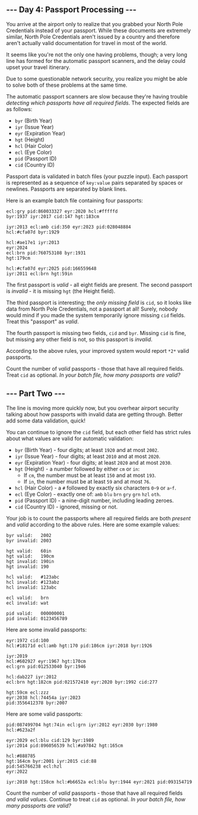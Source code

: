 --- Day 4: Passport Processing ---
----------------------------------

You arrive at the airport only to realize that you grabbed your North Pole Credentials instead of your passport. While these documents are extremely similar, North Pole Credentials aren't issued by a country and therefore aren't actually valid documentation for travel in most of the world.


It seems like you're not the only one having problems, though; a very long line has formed for the automatic passport scanners, and the delay could upset your travel itinerary.


Due to some questionable network security, you realize you might be able to solve both of these problems at the same time.


The automatic passport scanners are slow because they're having trouble *detecting which passports have all required fields*. The expected fields are as follows:


* `byr` (Birth Year)
* `iyr` (Issue Year)
* `eyr` (Expiration Year)
* `hgt` (Height)
* `hcl` (Hair Color)
* `ecl` (Eye Color)
* `pid` (Passport ID)
* `cid` (Country ID)


Passport data is validated in batch files (your puzzle input). Each passport is represented as a sequence of `key:value` pairs separated by spaces or newlines. Passports are separated by blank lines.


Here is an example batch file containing four passports:



```
ecl:gry pid:860033327 eyr:2020 hcl:#fffffd
byr:1937 iyr:2017 cid:147 hgt:183cm

iyr:2013 ecl:amb cid:350 eyr:2023 pid:028048884
hcl:#cfa07d byr:1929

hcl:#ae17e1 iyr:2013
eyr:2024
ecl:brn pid:760753108 byr:1931
hgt:179cm

hcl:#cfa07d eyr:2025 pid:166559648
iyr:2011 ecl:brn hgt:59in

```

The first passport is *valid* - all eight fields are present. The second passport is *invalid* - it is missing `hgt` (the Height field).


The third passport is interesting; the *only missing field* is `cid`, so it looks like data from North Pole Credentials, not a passport at all! Surely, nobody would mind if you made the system temporarily ignore missing `cid` fields. Treat this "passport" as *valid*.


The fourth passport is missing two fields, `cid` and `byr`. Missing `cid` is fine, but missing any other field is not, so this passport is *invalid*.


According to the above rules, your improved system would report `*2*` valid passports.


Count the number of *valid* passports - those that have all required fields. Treat `cid` as optional. *In your batch file, how many passports are valid?*


--- Part Two ---
----------------

The line is moving more quickly now, but you overhear airport security talking about how passports with invalid data are getting through. Better add some data validation, quick!


You can continue to ignore the `cid` field, but each other field has strict rules about what values are valid for automatic validation:


* `byr` (Birth Year) - four digits; at least `1920` and at most `2002`.
* `iyr` (Issue Year) - four digits; at least `2010` and at most `2020`.
* `eyr` (Expiration Year) - four digits; at least `2020` and at most `2030`.
* `hgt` (Height) - a number followed by either `cm` or `in`:
	+ If `cm`, the number must be at least `150` and at most `193`.
	+ If `in`, the number must be at least `59` and at most `76`.
* `hcl` (Hair Color) - a `#` followed by exactly six characters `0`-`9` or `a`-`f`.
* `ecl` (Eye Color) - exactly one of: `amb` `blu` `brn` `gry` `grn` `hzl` `oth`.
* `pid` (Passport ID) - a nine-digit number, including leading zeroes.
* `cid` (Country ID) - ignored, missing or not.


Your job is to count the passports where all required fields are both *present* and *valid* according to the above rules. Here are some example values:



```
byr valid:   2002
byr invalid: 2003

hgt valid:   60in
hgt valid:   190cm
hgt invalid: 190in
hgt invalid: 190

hcl valid:   #123abc
hcl invalid: #123abz
hcl invalid: 123abc

ecl valid:   brn
ecl invalid: wat

pid valid:   000000001
pid invalid: 0123456789

```

Here are some invalid passports:



```
eyr:1972 cid:100
hcl:#18171d ecl:amb hgt:170 pid:186cm iyr:2018 byr:1926

iyr:2019
hcl:#602927 eyr:1967 hgt:170cm
ecl:grn pid:012533040 byr:1946

hcl:dab227 iyr:2012
ecl:brn hgt:182cm pid:021572410 eyr:2020 byr:1992 cid:277

hgt:59cm ecl:zzz
eyr:2038 hcl:74454a iyr:2023
pid:3556412378 byr:2007

```

Here are some valid passports:



```
pid:087499704 hgt:74in ecl:grn iyr:2012 eyr:2030 byr:1980
hcl:#623a2f

eyr:2029 ecl:blu cid:129 byr:1989
iyr:2014 pid:896056539 hcl:#a97842 hgt:165cm

hcl:#888785
hgt:164cm byr:2001 iyr:2015 cid:88
pid:545766238 ecl:hzl
eyr:2022

iyr:2010 hgt:158cm hcl:#b6652a ecl:blu byr:1944 eyr:2021 pid:093154719

```

Count the number of *valid* passports - those that have all required fields *and valid values*. Continue to treat `cid` as optional. *In your batch file, how many passports are valid?*


